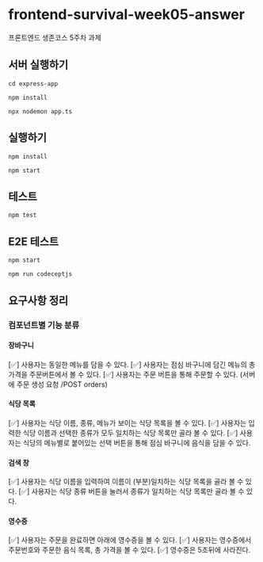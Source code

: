 # frontend-survival-week05-answer

프론트엔드 생존코스 5주차 과제

## 서버 실행하기

```shell
cd express-app

npm install

npx nodemon app.ts
```

## 실행하기

```shell
npm install

npm start
```

## 테스트

```shell
npm test
```

## E2E 테스트

```shell
npm start

npm run codeceptjs
```

## 요구사항 정리

### 컴포넌트별 기능 분류

#### 장바구니

[✅] 사용자는 동일한 메뉴를 담을 수 있다.
[✅] 사용자는 점심 바구니에 담긴 메뉴의 총 가격을 주문버튼에서 볼 수 있다.
[✅] 사용자는 주문 버튼을 통해 주문할 수 있다. (서버에 주문 생성 요청 /POST orders)

#### 식당 목록

[✅] 사용자는 식당 이름, 종류, 메뉴가 보이는 식당 목록을 볼 수 있다.
[✅] 사용자는 입력한 식당 이름과 선택한 종류가 모두 일치하는 식당 목록만 골라 볼 수 있다.
[✅] 사용자는 식당의 메뉴별로 붙어있는 선택 버튼을 통해 점심 바구니에 음식을 담을 수 있다.

#### 검색 창

[✅] 사용자는 식당 이름을 입력하여 이름이 (부분)일치하는 식당 목록을 골라 볼 수 있다.
[✅] 사용자는 식당 종류 버튼을 눌러서 종류가 일치하는 식당 목록만 골라 볼 수 있다.

#### 영수증

[✅] 사용자는 주문을 완료하면 아래에 영수증을 볼 수 있다.
  [✅] 사용자는 영수증에서 주문번호와 주문한 음식 목록, 총 가격을 볼 수 있다.
  [✅] 영수증은 5초뒤에 사라진다.
